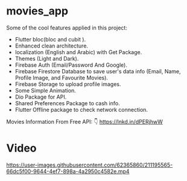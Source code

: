 # movies_app

Some of the cool features applied in this project:
- Flutter bloc(bloc and cubit ).
- Enhanced clean architecture.
- localization (English and Arabic) with Get Package.
- Themes (Light and Dark).
- Firebase Auth (Email/Password And Google).
- Firebase Firestore Database to save user's data info (Email, Name, Profile Image, and Favourite Movies).
- Firebase Storage to upload profile images.
- Some Simple Animation.
- Dio Package for API.
- Shared Preferences Package to cash info.
- Flutter Offline package to check network connection.

Movies Information From Free API: 👇
https://lnkd.in/dPERjhwW

# Video
https://user-images.githubusercontent.com/62365860/211195565-66dc5f00-9644-4ef7-898a-4a2950c4582e.mp4

